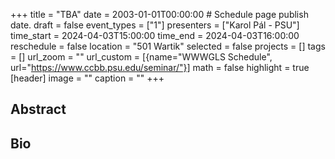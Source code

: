 +++
title = "TBA"
date = 2003-01-01T00:00:00  # Schedule page publish date.
draft = false
event_types = ["1"]
presenters = ["Karol Pál - PSU"]
time_start = 2024-04-03T15:00:00
time_end = 2024-04-03T16:00:00
reschedule = false
location = "501 Wartik"
selected = false
projects = []
tags = []
url_zoom = ""
url_custom = [{name="WWWGLS Schedule", url="https://www.ccbb.psu.edu/seminar/"}]
math = false
highlight = true
[header]
image = ""
caption = ""
+++

## Abstract



## Bio

